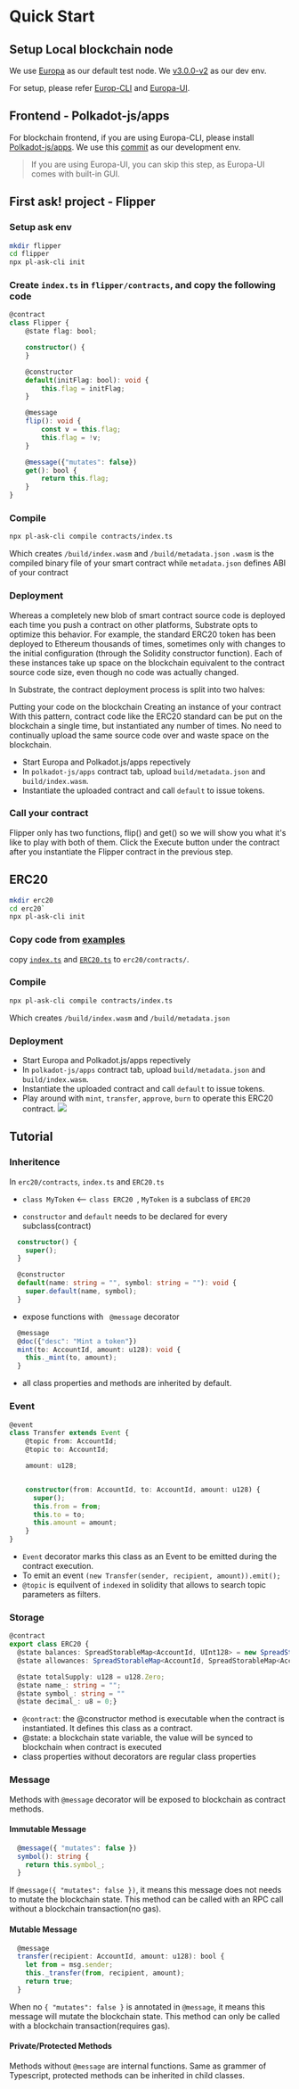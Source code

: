# Quick Start

## Setup Local blockchain node
We use [Europa](https://github.com/patractlabs/europa) as our default test node. We [v3.0.0-v2](https://github.com/patractlabs/europa/releases/tag/substrate-v3.0.0-2) as our dev env.

For setup, please refer [Europ-CLI](https://docs.patract.io/en/europa/intro/europa-cli) and [Europa-UI](https://docs.patract.io/en/europa/intro/europa-ui).

## Frontend - Polkadot-js/apps
For blockchain frontend, if you are using Europa-CLI, please install [Polkadot-js/apps](https://github.com/polkadot-js/apps). We use this [commit](https://github.com/polkadot-js/apps/commit/11276477a0523348c7b143db566622aa32833296) as our development env.
> If you are using Europa-UI, you can skip this step, as Europa-UI comes with built-in GUI.

## First ask! project - Flipper
### Setup ask env
```bash
mkdir flipper
cd flipper
npx pl-ask-cli init
```

### Create `index.ts` in `flipper/contracts`, and copy the following code
```typescript
@contract
class Flipper {
    @state flag: bool;

    constructor() {
    }

    @constructor
    default(initFlag: bool): void {
        this.flag = initFlag;
    }

    @message
    flip(): void {
        const v = this.flag;
        this.flag = !v;
    }

    @message({"mutates": false})
    get(): bool {
        return this.flag;
    }
}
```
### Compile
```bash
npx pl-ask-cli compile contracts/index.ts
```
Which creates `/build/index.wasm` and `/build/metadata.json`
`.wasm` is the compiled binary file of your smart contract while `metadata.json` defines ABI of your contract

### Deployment
Whereas a completely new blob of smart contract source code is deployed each time you push a contract on other platforms, Substrate opts to optimize this behavior. For example, the standard ERC20 token has been deployed to Ethereum thousands of times, sometimes only with changes to the initial configuration (through the Solidity constructor function). Each of these instances take up space on the blockchain equivalent to the contract source code size, even though no code was actually changed.

In Substrate, the contract deployment process is split into two halves:

Putting your code on the blockchain
Creating an instance of your contract
With this pattern, contract code like the ERC20 standard can be put on the blockchain a single time, but instantiated any number of times. No need to continually upload the same source code over and waste space on the blockchain.


- Start Europa and Polkadot.js/apps repectively
- In `polkadot-js/apps` contract tab, upload `build/metadata.json` and `build/index.wasm`. 
- Instantiate the uploaded contract and call `default` to issue tokens.

### Call your contract
Flipper only has two functions, flip() and get() so we will show you what it's like to play with both of them. Click the Execute button under the contract after you instantiate the Flipper contract in the previous step.

## ERC20
```bash
mkdir erc20
cd erc20`
npx pl-ask-cli init
```
### Copy code from [examples](https://github.com/patractlabs/ask/blob/v0.3-dev/examples/erc20) 
copy [`index.ts`](https://github.com/patractlabs/ask/blob/v0.3-dev/examples/erc20/index.ts) and [`ERC20.ts`](https://github.com/patractlabs/ask/blob/v0.3-dev/examples/erc20/ERC20.ts) to `erc20/contracts/`.

### Compile
```bash
npx pl-ask-cli compile contracts/index.ts
```
Which creates `/build/index.wasm` and `/build/metadata.json`

### Deployment
- Start Europa and Polkadot.js/apps repectively
- In `polkadot-js/apps` contract tab, upload `build/metadata.json` and `build/index.wasm`. 
- Instantiate the uploaded contract and call `default` to issue tokens.
- Play around with `mint`, `transfer`, `approve`, `burn` to operate this ERC20 contract.
![](https://user-images.githubusercontent.com/2844215/120952438-9cc61a00-c77d-11eb-9745-454f977184be.gif)

## Tutorial
### Inheritence
In `erc20/contracts`, `index.ts` and `ERC20.ts`

- `class MyToken` <-- `class ERC20 `, `MyToken` is a subclass of `ERC20`

- `constructor` and `default` needs to be declared for every subclass(contract)
```typescript
  constructor() {
    super();
  }

  @constructor
  default(name: string = "", symbol: string = ""): void {
    super.default(name, symbol);
  }
```

- expose functions with ` @message` decorator
```typescript
  @message
  @doc({"desc": "Mint a token"})
  mint(to: AccountId, amount: u128): void {
    this._mint(to, amount);
  }
```
- all class properties and methods are inherited by default.

### Event
```typescript
@event
class Transfer extends Event {
    @topic from: AccountId;
    @topic to: AccountId;

    amount: u128;


    constructor(from: AccountId, to: AccountId, amount: u128) {
      super();
      this.from = from;
      this.to = to;
      this.amount = amount;
    }
}
```
 - `Event` decorator marks this class as an Event to be emitted during the contract execution. 
 - To emit an event `(new Transfer(sender, recipient, amount)).emit();` 
 - `@topic` is equilvent of `indexed` in solidity that allows to search topic parameters as filters.

### Storage
```typescript
@contract
export class ERC20 {
  @state balances: SpreadStorableMap<AccountId, UInt128> = new SpreadStorableMap<AccountId, UInt128>();
  @state allowances: SpreadStorableMap<AccountId, SpreadStorableMap<AccountId, UInt128>> = new SpreadStorableMap<AccountId, SpreadStorableMap<AccountId, UInt128>>();

  @state totalSupply: u128 = u128.Zero;
  @state name_: string = "";
  @state symbol_: string = ""
  @state decimal_: u8 = 0;}
```
- `@contract`: the @constructor method is executable when the contract is instantiated. It defines this class as a contract.
- @state: a blockchain state variable, the value will be synced to blockchain when contract is executed
- class properties without decorators are regular class properties

### Message
Methods with `@message` decorator will be exposed to blockchain as contract methods.
#### Immutable Message
```typescript
  @message({ "mutates": false })
  symbol(): string {
    return this.symbol_;
  }
```
If `@message({ "mutates": false })`, it means this message does not needs to mutate the blockchain state. This method can be called with an RPC call without a blockchain transaction(no gas).

#### Mutable Message
```typescript
  @message
  transfer(recipient: AccountId, amount: u128): bool {
    let from = msg.sender;
    this._transfer(from, recipient, amount);
    return true;
  }
```
When no `{ "mutates": false }` is annotated in `@message`, it means this message will mutate the blockchain state. This method can only be called with a blockchain transaction(requires gas).

#### Private/Protected Methods
Methods without `@message` are internal functions. Same as grammer of Typescript, protected methods can be inherited in child classes.
